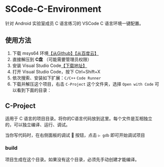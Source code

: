 # SCode-C-Environment

针对 Android 实验室成员 C 语言练习的 VSCode C 语言环境一键配置。

## 使用方法

1. 下载 msys64 环境[【从Github】]()[【从百度云】]()
2. 直接解压到 **C盘** （可能需要管理员权限）
3. 安装 Visual Studio Code[【下载地址】](https://code.visualstudio.com/docs/?dv=win64user)
4. 打开 Visual Studio Code，按下 Ctrl+Shift+X
5. 依次搜索、安装如下扩展：`C/C++` `Code Runner`
6. 下载并解压这个项目，右击 `C-Project` 这个文件夹，选择 `Open with Code` 可以看到下面的目录：

## C-Project

适用于 C 语言的项目目录。将你的C语言代码放到这里。每个文件是互相独立的，可以独立编译、运行、调试。

当你写代码时，在右侧面板的调试 🐞 按钮，点击 `▷ gdb` 即可开始调试项目

### build

项目生成在这个目录。如果没有这个目录，必须先手动创建才能编译。